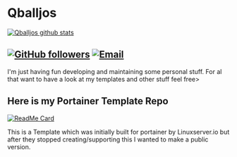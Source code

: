 # Qballjos


[![Qballjos github stats](https://github-readme-stats.vercel.app/api?username=Qballjos&show_icons=true&theme=algolia)](https://github.com/Qballjos)

[![GitHub followers](https://img.shields.io/github/followers/Qballjos?color=%234518f5&logo=github&logoColor=%23403d3d&style=for-the-badge)](https://github.com/users/follow?target=Qballjos)
[![Email](https://img.shields.io/badge/Email-qballjos%40gmail.com-234518f?color=%234518f5&logo=gmail&logoColor=%23403d3d&style=for-the-badge)](mailto:qballjos@gmail.com)
---
I'm just having fun developing and maintaining some personal stuff. For al that want to have a look at my templates and other stuff feel free>

## Here is my Portainer Template Repo

[![ReadMe Card](https://github-readme-stats.vercel.app/api/pin/?username=Qballjoso&repo=portainer_templates&theme=algolia)](https://github.com/Qballjos/portainer_templates)

This is a Template which was initially built for portainer by Linuxserver.io but after they stopped creating/supporting this I wanted to make a public version.